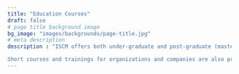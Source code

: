 ```yaml
---
title: "Education Courses"
draft: false
# page title background image
bg_image: "images/backgrounds/page-title.jpg"
# meta description
description : "ISCM offers both under-graduate and post-graduate (master and doctoral degrees). Students have opportunities to study abroad and be supervised by professors and lecturers from ISCM and from reputable universities in Europe, South Korea, New Zealand, and Japan. Dual degrees will be granted for students who can accumulate required number of credits from ISCM and partnering universities.

Short courses and trainings for organizations and companies are also provided regularly and on-demand. Majority of courses are delivered in English. "
---
```

